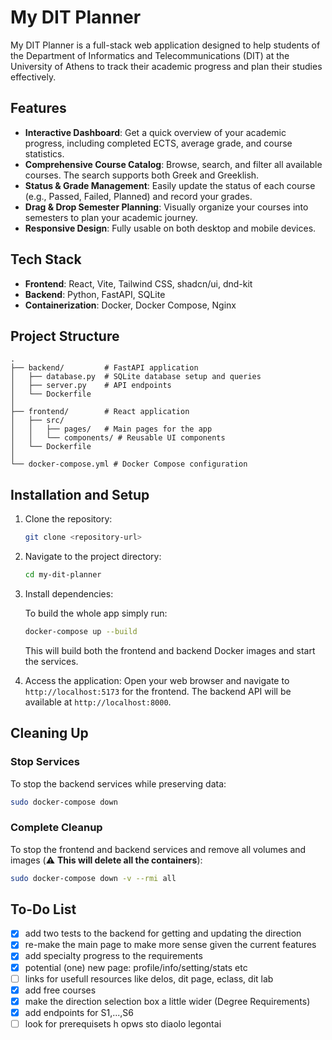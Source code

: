 # My DIT Planner

My DIT Planner is a full-stack web application designed to help students of the Department of Informatics and Telecommunications (DIT) at the University of Athens to track their academic progress and plan their studies effectively.

## Features

-   **Interactive Dashboard**: Get a quick overview of your academic progress, including completed ECTS, average grade, and course statistics.
-   **Comprehensive Course Catalog**: Browse, search, and filter all available courses. The search supports both Greek and Greeklish.
-   **Status & Grade Management**: Easily update the status of each course (e.g., Passed, Failed, Planned) and record your grades.
-   **Drag & Drop Semester Planning**: Visually organize your courses into semesters to plan your academic journey.
-   **Responsive Design**: Fully usable on both desktop and mobile devices.

## Tech Stack

- **Frontend**: React, Vite, Tailwind CSS, shadcn/ui, dnd-kit
- **Backend**: Python, FastAPI, SQLite
- **Containerization**: Docker, Docker Compose, Nginx


## Project Structure

```
.
├── backend/         # FastAPI application
│   ├── database.py  # SQLite database setup and queries
│   ├── server.py    # API endpoints
│   └── Dockerfile
│
├── frontend/        # React application
│   ├── src/
│   │   ├── pages/   # Main pages for the app
│   │   └── components/ # Reusable UI components
│   └── Dockerfile
│
└── docker-compose.yml # Docker Compose configuration
```

## Installation and Setup
1. Clone the repository:
    ```bash
    git clone <repository-url>
    ```
2. Navigate to the project directory:
    ```bash
    cd my-dit-planner
    ```
3. Install dependencies:

    To build the whole app simply run:
    ```bash
    docker-compose up --build
    ```

    This will build both the frontend and backend Docker images and start the services.
   
4. Access the application:
Open your web browser and navigate to `http://localhost:5173` for the frontend. The backend API will be available at `http://localhost:8000`.

## Cleaning Up

### Stop Services
To stop the backend services while preserving data:
```bash
sudo docker-compose down
```

### Complete Cleanup
To stop the frontend and backend services and remove all volumes and images (⚠️ **This will delete all the containers**):
```bash
sudo docker-compose down -v --rmi all
```

## To-Do List
- [X] add two tests to the backend for getting and updating the direction
- [X] re-make the main page to make more sense given the current features
- [X] add specialty progress to the requirements
- [X] potential (one) new page: profile/info/setting/stats etc
- [ ] links for usefull resources like delos, dit page, eclass, dit lab
- [X] add free courses
- [X] make the direction selection box a little wider (Degree Requirements)
- [X] add endpoints for S1,...,S6
- [ ] look for prerequisets h opws sto diaolo legontai